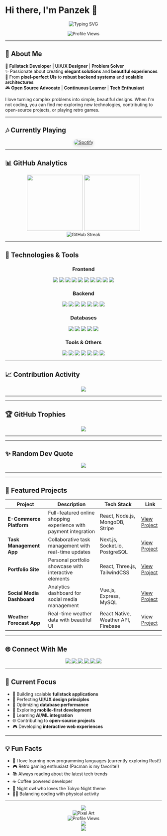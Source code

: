 # Hi there, I'm Panzek 👋

<p align="center">
  <img src="https://readme-typing-svg.herokuapp.com?font=Fira+Code&pause=1000&color=6366F1&center=true&vCenter=true&width=435&lines=Fullstack+Developer;UI%2FUX+Enthusiast;Code+Architect;Open+Source+Contributor;Tech+Innovator" alt="Typing SVG" />
</p>

<div align="center">
  <img src="https://komarev.com/ghpvc/?username=darksoul729&color=blueviolet&style=for-the-badge" alt="Profile Views" />
</div>

---

## 🎯 About Me
🚀 **Fullstack Developer** | **UI/UX Designer** | **Problem Solver**  
✨ Passionate about creating **elegant solutions** and **beautiful experiences**  
🎯 From **pixel-perfect UIs** to **robust backend systems** and **scalable architectures**  
🎮 **Open Source Advocate** | **Continuous Learner** | **Tech Enthusiast**

I love turning complex problems into simple, beautiful designs. When I'm not coding, you can find me exploring new technologies, contributing to open-source projects, or playing retro games.

---

## 🎶 Currently Playing
<div align="center">
  <a href="https://open.spotify.com/user/darksoul0">
    <img src="https://novatorem.vercel.app/api/spotify" alt="Spotify" style="border-radius: 8px; box-shadow: 0 4px 12px rgba(0,0,0,0.15);" />
  </a>
</div>

---

## 📊 GitHub Analytics

<div align="center">
  <img height="180em" src="https://github-readme-stats.vercel.app/api?username=darksoul729&show_icons=true&theme=tokyonight&include_all_commits=true&count_private=true&hide_border=true&bg_color=0D1117" />
  <img height="180em" src="https://github-readme-stats.vercel.app/api/top-langs/?username=darksoul729&layout=compact&theme=tokyonight&hide_border=true&bg_color=0D1117" />
</div>

<div align="center">
  <img src="https://github-readme-streak-stats.herokuapp.com/?user=darksoul729&theme=tokyonight&hide_border=true&bg_color=0D1117" alt="GitHub Streak" />
</div>

---

## 🚀 Technologies & Tools

<div align="center">

### Frontend
<div>
  <img src="https://img.shields.io/badge/React-20232A?style=for-the-badge&logo=react&logoColor=61DAFB" />
  <img src="https://img.shields.io/badge/Next.js-000000?style=for-the-badge&logo=nextdotjs&logoColor=white" />
  <img src="https://img.shields.io/badge/Vue.js-35495E?style=for-the-badge&logo=vuedotjs&logoColor=4FC08D" />
  <img src="https://img.shields.io/badge/Angular-DD0031?style=for-the-badge&logo=angular&logoColor=white" />
  <img src="https://img.shields.io/badge/Tailwind_CSS-38B2AC?style=for-the-badge&logo=tailwind-css&logoColor=white" />
  <img src="https://img.shields.io/badge/Sass-CC6699?style=for-the-badge&logo=sass&logoColor=white" />
  <img src="https://img.shields.io/badge/JavaScript-F7DF1E?style=for-the-badge&logo=javascript&logoColor=black" />
  <img src="https://img.shields.io/badge/TypeScript-007ACC?style=for-the-badge&logo=typescript&logoColor=white" />
  <img src="https://img.shields.io/badge/HTML5-E34F26?style=for-the-badge&logo=html5&logoColor=white" />
  <img src="https://img.shields.io/badge/CSS3-1572B6?style=for-the-badge&logo=css3&logoColor=white" />
</div>

### Backend
<div>
  <img src="https://img.shields.io/badge/Node.js-43853D?style=for-the-badge&logo=node.js&logoColor=white" />
  <img src="https://img.shields.io/badge/Express.js-404D59?style=for-the-badge&logo=express&logoColor=white" />
  <img src="https://img.shields.io/badge/Python-3776AB?style=for-the-badge&logo=python&logoColor=white" />
  <img src="https://img.shields.io/badge/Java-ED8B00?style=for-the-badge&logo=openjdk&logoColor=white" />
  <img src="https://img.shields.io/badge/PHP-777BB4?style=for-the-badge&logo=php&logoColor=white" />
  <img src="https://img.shields.io/badge/Rust-000000?style=for-the-badge&logo=rust&logoColor=white" />
  <img src="https://img.shields.io/badge/GraphQL-E10098?style=for-the-badge&logo=graphql&logoColor=white" />
</div>

### Databases
<div>
  <img src="https://img.shields.io/badge/MongoDB-4EA94B?style=for-the-badge&logo=mongodb&logoColor=white" />
  <img src="https://img.shields.io/badge/MySQL-00000F?style=for-the-badge&logo=mysql&logoColor=white" />
  <img src="https://img.shields.io/badge/PostgreSQL-316192?style=for-the-badge&logo=postgresql&logoColor=white" />
  <img src="https://img.shields.io/badge/Redis-DC382D?style=for-the-badge&logo=redis&logoColor=white" />
  <img src="https://img.shields.io/badge/Firebase-FFCA28?style=for-the-badge&logo=firebase&logoColor=black" />
</div>

### Tools & Others
<div>
  <img src="https://img.shields.io/badge/Git-F05032?style=for-the-badge&logo=git&logoColor=white" />
  <img src="https://img.shields.io/badge/Docker-2496ED?style=for-the-badge&logo=docker&logoColor=white" />
  <img src="https://img.shields.io/badge/Linux-FCC624?style=for-the-badge&logo=linux&logoColor=black" />
  <img src="https://img.shields.io/badge/AWS-232F3E?style=for-the-badge&logo=amazon-aws&logoColor=white" />
  <img src="https://img.shields.io/badge/Vercel-000000?style=for-the-badge&logo=vercel&logoColor=white" />
  <img src="https://img.shields.io/badge/Netlify-00C7B7?style=for-the-badge&logo=netlify&logoColor=white" />
  <img src="https://img.shields.io/badge/Postman-FF6C37?style=for-the-badge&logo=Postman&logoColor=white" />
</div>

</div>

---

## 📈 Contribution Activity

<div align="center">
  <img src="https://github-readme-activity-graph.vercel.app/graph?username=darksoul729&theme=tokyo-night&hide_border=true&area=true&bg_color=0D1117" />
</div>

---


---

## 🏆 GitHub Trophies

<div align="center">
  <img src="https://github-profile-trophy.vercel.app/?username=darksoul729&theme=tokyonight&no-frame=true&no-bg=false&margin-w=4&row=1" />
</div>

---

---

## ✨ Random Dev Quote
<div align="center">
  <img src="https://quotes-github-readme.vercel.app/api?type=horizontal&theme=tokyonight" />
</div>

---


---

## 🎨 Featured Projects

<div align="center">
  
| Project | Description | Tech Stack | Link |
|---------|-------------|------------|------|
| **E-Commerce Platform** | Full-featured online shopping experience with payment integration | React, Node.js, MongoDB, Stripe | [View Project](#) |
| **Task Management App** | Collaborative task management with real-time updates | Next.js, Socket.io, PostgreSQL | [View Project](#) |
| **Portfolio Site** | Personal portfolio showcase with interactive elements | React, Three.js, TailwindCSS | [View Project](#) |
| **Social Media Dashboard** | Analytics dashboard for social media management | Vue.js, Express, MySQL | [View Project](#) |
| **Weather Forecast App** | Real-time weather data with beautiful UI | React Native, Weather API, Firebase | [View Project](#) |

</div>

---

## 🌐 Connect With Me

<div align="center">
  
  <a href="https://www.linkedin.com/in/kevin-hermansyah-49b43b387/" target="_blank">
    <img src="https://img.shields.io/badge/LinkedIn-0077B5?style=for-the-badge&logo=linkedin&logoColor=white" />
  </a>
  
  <a href="#" target="_blank">
    <img src="https://img.shields.io/badge/Portfolio-FF5722?style=for-the-badge&logo=google-chrome&logoColor=white" />
  </a>
  
  <a href="mailto:your@email.com" target="_blank">
    <img src="https://img.shields.io/badge/Gmail-D14836?style=for-the-badge&logo=gmail&logoColor=white" />
  </a>
  
  <a href="https://open.spotify.com/user/darksoul0" target="_blank">
    <img src="https://img.shields.io/badge/Spotify-1ED760?style=for-the-badge&logo=spotify&logoColor=white" />
  </a>
  
  <a href="#" target="_blank">
    <img src="https://img.shields.io/badge/YouTube-FF0000?style=for-the-badge&logo=youtube&logoColor=white" />
  </a>
  
  <a href="#" target="_blank">
    <img src="https://img.shields.io/badge/Twitter-1DA1F2?style=for-the-badge&logo=twitter&logoColor=white" />
  </a>

</div>

---

## 🎯 Current Focus
- 🚀 Building scalable **fullstack applications**
- 🎨 Perfecting **UI/UX design principles**
- 🔧 Optimizing **database performance**
- 📱 Exploring **mobile-first development**
- 🤖 Learning **AI/ML integration**
- 🌐 Contributing to **open-source projects**
- 🎮 Developing **interactive web experiences**

---

## 💡 Fun Facts
- 🦀 I love learning new programming languages (currently exploring Rust!)
- 🎮 Retro gaming enthusiast (Pacman is my favorite!)
- 📚 Always reading about the latest tech trends
- ☕ Coffee powered developer
- 🌙 Night owl who loves the Tokyo Night theme
- 🏃‍♂️ Balancing coding with physical activity

---

<div align="center">
  <img src="https://capsule-render.vercel.app/api?type=waving&color=gradient&height=60&section=footer" />
</div>

<div align="center">
  <img src="https://readme-pixel-art.vercel.app/api/darksoul729?theme=dark" alt="Pixel Art" />
</div>

<div align="center">
  <img src="https://komarev.com/ghpvc/?username=darksoul729&color=blueviolet&style=for-the-badge" alt="Profile Views" />
</div>

<div align="center">
  <img src="https://img.shields.io/static/v1?label=Status&message=Available%20for%20hire&color=success&style=for-the-badge" />
</div>

<div align="center">
  <img src="https://img.shields.io/badge/Let's%20Connect-Start%20a%20Conversation-brightgreen?style=for-the-badge" />
</div>
